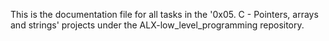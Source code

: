 This is the documentation file for all tasks in the '0x05. C - Pointers, arrays and strings' projects under the ALX-low_level_programming repository.
